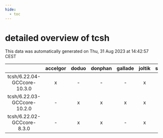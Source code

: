 ```yaml
---
hide:
  - toc
---
```


detailed overview of tcsh
=========================


This data was automatically generated on Thu, 31 Aug 2023 at 14:42:57 CEST  

| |accelgor|doduo|donphan|gallade|joltik|skitty|swalot|victini|
| :---: | :---: | :---: | :---: | :---: | :---: | :---: | :---: | :---: |
|tcsh/6.22.04-GCCcore-10.3.0|x|-|-|-|x|-|-|-|
|tcsh/6.22.03-GCCcore-10.2.0|-|x|x|x|x|x|x|x|
|tcsh/6.22.02-GCCcore-8.3.0|-|x|x|-|x|x|x|x|
